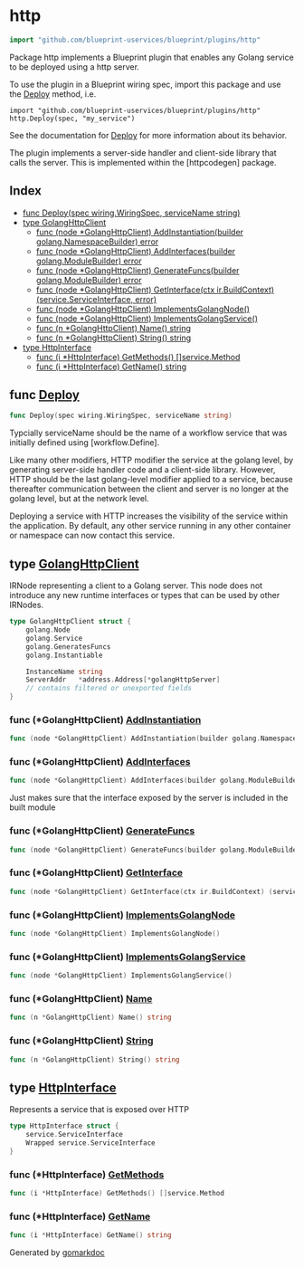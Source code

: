 <!-- Code generated by gomarkdoc. DO NOT EDIT -->

# http

```go
import "github.com/blueprint-uservices/blueprint/plugins/http"
```

Package http implements a Blueprint plugin that enables any Golang service to be deployed using a http server.

To use the plugin in a Blueprint wiring spec, import this package and use the [Deploy](<#Deploy>) method, i.e.

```
import "github.com/blueprint-uservices/blueprint/plugins/http"
http.Deploy(spec, "my_service")
```

See the documentation for [Deploy](<#Deploy>) for more information about its behavior.

The plugin implements a server\-side handler and client\-side library that calls the server. This is implemented within the \[httpcodegen\] package.

## Index

- [func Deploy\(spec wiring.WiringSpec, serviceName string\)](<#Deploy>)
- [type GolangHttpClient](<#GolangHttpClient>)
  - [func \(node \*GolangHttpClient\) AddInstantiation\(builder golang.NamespaceBuilder\) error](<#GolangHttpClient.AddInstantiation>)
  - [func \(node \*GolangHttpClient\) AddInterfaces\(builder golang.ModuleBuilder\) error](<#GolangHttpClient.AddInterfaces>)
  - [func \(node \*GolangHttpClient\) GenerateFuncs\(builder golang.ModuleBuilder\) error](<#GolangHttpClient.GenerateFuncs>)
  - [func \(node \*GolangHttpClient\) GetInterface\(ctx ir.BuildContext\) \(service.ServiceInterface, error\)](<#GolangHttpClient.GetInterface>)
  - [func \(node \*GolangHttpClient\) ImplementsGolangNode\(\)](<#GolangHttpClient.ImplementsGolangNode>)
  - [func \(node \*GolangHttpClient\) ImplementsGolangService\(\)](<#GolangHttpClient.ImplementsGolangService>)
  - [func \(n \*GolangHttpClient\) Name\(\) string](<#GolangHttpClient.Name>)
  - [func \(n \*GolangHttpClient\) String\(\) string](<#GolangHttpClient.String>)
- [type HttpInterface](<#HttpInterface>)
  - [func \(i \*HttpInterface\) GetMethods\(\) \[\]service.Method](<#HttpInterface.GetMethods>)
  - [func \(i \*HttpInterface\) GetName\(\) string](<#HttpInterface.GetName>)


<a name="Deploy"></a>
## func [Deploy](<https://github.com/Blueprint-uServices/blueprint/blob/main/plugins/http/wiring.go#L36>)

```go
func Deploy(spec wiring.WiringSpec, serviceName string)
```

Typcially serviceName should be the name of a workflow service that was initially defined using \[workflow.Define\].

Like many other modifiers, HTTP modifier the service at the golang level, by generating server\-side handler code and a client\-side library. However, HTTP should be the last golang\-level modifier applied to a service, because thereafter communication between the client and server is no longer at the golang level, but at the network level.

Deploying a service with HTTP increases the visibility of the service within the application. By default, any other service running in any other container or namespace can now contact this service.

<a name="GolangHttpClient"></a>
## type [GolangHttpClient](<https://github.com/Blueprint-uServices/blueprint/blob/main/plugins/http/ir_http_client.go#L16-L26>)

IRNode representing a client to a Golang server. This node does not introduce any new runtime interfaces or types that can be used by other IRNodes.

```go
type GolangHttpClient struct {
    golang.Node
    golang.Service
    golang.GeneratesFuncs
    golang.Instantiable

    InstanceName string
    ServerAddr   *address.Address[*golangHttpServer]
    // contains filtered or unexported fields
}
```

<a name="GolangHttpClient.AddInstantiation"></a>
### func \(\*GolangHttpClient\) [AddInstantiation](<https://github.com/Blueprint-uServices/blueprint/blob/main/plugins/http/ir_http_client.go#L79>)

```go
func (node *GolangHttpClient) AddInstantiation(builder golang.NamespaceBuilder) error
```



<a name="GolangHttpClient.AddInterfaces"></a>
### func \(\*GolangHttpClient\) [AddInterfaces](<https://github.com/Blueprint-uServices/blueprint/blob/main/plugins/http/ir_http_client.go#L62>)

```go
func (node *GolangHttpClient) AddInterfaces(builder golang.ModuleBuilder) error
```

Just makes sure that the interface exposed by the server is included in the built module

<a name="GolangHttpClient.GenerateFuncs"></a>
### func \(\*GolangHttpClient\) [GenerateFuncs](<https://github.com/Blueprint-uServices/blueprint/blob/main/plugins/http/ir_http_client.go#L66>)

```go
func (node *GolangHttpClient) GenerateFuncs(builder golang.ModuleBuilder) error
```



<a name="GolangHttpClient.GetInterface"></a>
### func \(\*GolangHttpClient\) [GetInterface](<https://github.com/Blueprint-uServices/blueprint/blob/main/plugins/http/ir_http_client.go#L45>)

```go
func (node *GolangHttpClient) GetInterface(ctx ir.BuildContext) (service.ServiceInterface, error)
```



<a name="GolangHttpClient.ImplementsGolangNode"></a>
### func \(\*GolangHttpClient\) [ImplementsGolangNode](<https://github.com/Blueprint-uServices/blueprint/blob/main/plugins/http/ir_http_client.go#L104>)

```go
func (node *GolangHttpClient) ImplementsGolangNode()
```



<a name="GolangHttpClient.ImplementsGolangService"></a>
### func \(\*GolangHttpClient\) [ImplementsGolangService](<https://github.com/Blueprint-uServices/blueprint/blob/main/plugins/http/ir_http_client.go#L105>)

```go
func (node *GolangHttpClient) ImplementsGolangService()
```



<a name="GolangHttpClient.Name"></a>
### func \(\*GolangHttpClient\) [Name](<https://github.com/Blueprint-uServices/blueprint/blob/main/plugins/http/ir_http_client.go#L41>)

```go
func (n *GolangHttpClient) Name() string
```



<a name="GolangHttpClient.String"></a>
### func \(\*GolangHttpClient\) [String](<https://github.com/Blueprint-uServices/blueprint/blob/main/plugins/http/ir_http_client.go#L37>)

```go
func (n *GolangHttpClient) String() string
```



<a name="HttpInterface"></a>
## type [HttpInterface](<https://github.com/Blueprint-uServices/blueprint/blob/main/plugins/http/ir_http_server.go#L31-L34>)

Represents a service that is exposed over HTTP

```go
type HttpInterface struct {
    service.ServiceInterface
    Wrapped service.ServiceInterface
}
```

<a name="HttpInterface.GetMethods"></a>
### func \(\*HttpInterface\) [GetMethods](<https://github.com/Blueprint-uServices/blueprint/blob/main/plugins/http/ir_http_server.go#L40>)

```go
func (i *HttpInterface) GetMethods() []service.Method
```



<a name="HttpInterface.GetName"></a>
### func \(\*HttpInterface\) [GetName](<https://github.com/Blueprint-uServices/blueprint/blob/main/plugins/http/ir_http_server.go#L36>)

```go
func (i *HttpInterface) GetName() string
```



Generated by [gomarkdoc](<https://github.com/princjef/gomarkdoc>)
